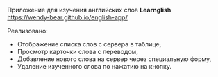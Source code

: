 Приложение для изучения английских слов <b>Learnglish</b> <br>
https://wendy-bear.github.io/english-app/

Реализовано:
- Отображение списка слов с сервера в таблице,
- Просмотр карточки слова с переводом,
- Добавление нового слова на сервер через специальную форму,
- Удаление изученного слова по нажатию на кнопку.
